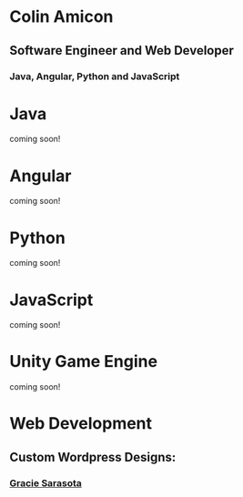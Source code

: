 # Colin Amicon
## Software Engineer and Web Developer

### Java, Angular, Python and JavaScript

# Java
coming soon!

# Angular
coming soon!

# Python
coming soon!

# JavaScript
coming soon!

# Unity Game Engine
coming soon!

# Web Development
## Custom Wordpress Designs:
### <a href="https://gracie-sarasota.com/" target="_blank">Gracie Sarasota</a>



